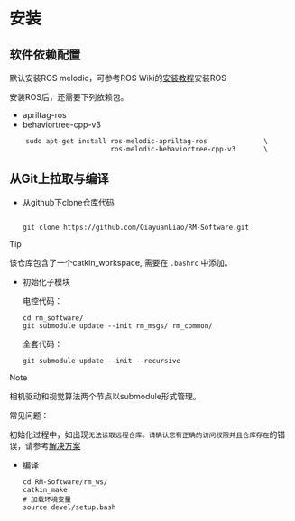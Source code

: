 # 安装
## 软件依赖配置
默认安装ROS melodic，可参考ROS Wiki的[安装教程](http://wiki.ros.org/cn)安装ROS

安装ROS后，还需要下列依赖包。
- apriltag-ros
- behaviortree-cpp-v3

```
    sudo apt-get install ros-melodic-apriltag-ros              \
                         ros-melodic-behaviortree-cpp-v3       \
```
## 从Git上拉取与编译
+ 从github下clone仓库代码

    ```
    
    git clone https://github.com/QiayuanLiao/RM-Software.git
    
    ```

> [!Tip]
>
>该仓库包含了一个catkin_workspace, 需要在 `.bashrc` 中添加。

+ 初始化子模块

    电控代码：
    
    ```
    cd rm_software/
    git submodule update --init rm_msgs/ rm_common/
    
    ```
   
    全套代码：

    ```
    git submodule update --init --recursive 
    
    ```
   
    
> [!Note]
>
>相机驱动和视觉算法两个节点以submodule形式管理。


常见问题：

初始化过程中，如出现```无法读取远程仓库。请确认您有正确的访问权限并且仓库存在```的错误，请参考[解决方案](https://blog.csdn.net/qq_36770641/article/details/88638573) 

+ 编译
  ```
  cd RM-Software/rm_ws/
  catkin_make
  # 加载环境变量
  source devel/setup.bash
  ```
